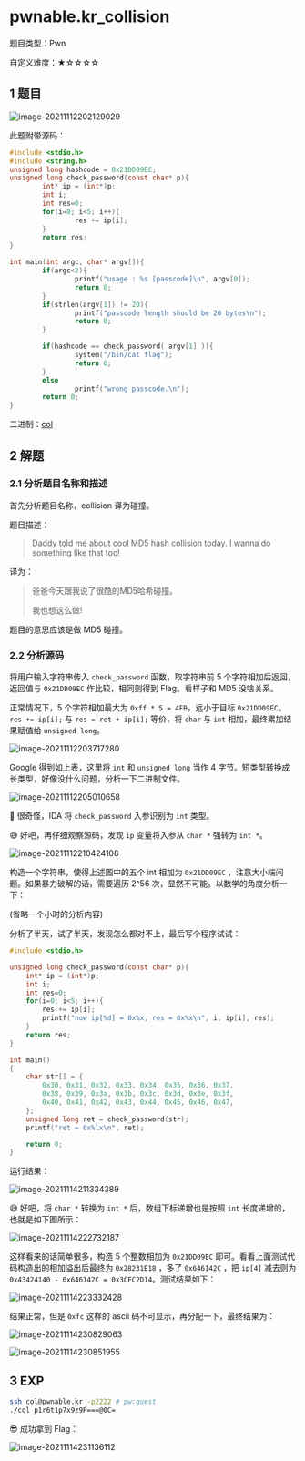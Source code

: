 # pwnable.kr_collision

题目类型：Pwn

自定义难度：★☆☆☆☆

## 1 题目

![image-20211112202129029](pwnable.kr_collision.assets/image-20211112202129029.png)

此题附带源码：

```c
#include <stdio.h>
#include <string.h>
unsigned long hashcode = 0x21DD09EC;
unsigned long check_password(const char* p){
        int* ip = (int*)p;
        int i;
        int res=0;
        for(i=0; i<5; i++){
                res += ip[i];
        }
        return res;
}

int main(int argc, char* argv[]){
        if(argc<2){
                printf("usage : %s [passcode]\n", argv[0]);
                return 0;
        }
        if(strlen(argv[1]) != 20){
                printf("passcode length should be 20 bytes\n");
                return 0;
        }

        if(hashcode == check_password( argv[1] )){
                system("/bin/cat flag");
                return 0;
        }
        else
                printf("wrong passcode.\n");
        return 0;
}
```

二进制：[col](pwnable.kr_collision.assets/col)

## 2 解题

### 2.1 分析题目名称和描述

首先分析题目名称，collision 译为碰撞。

题目描述：

> Daddy told me about cool MD5 hash collision today.
> I wanna do something like that too!

译为：

> 爸爸今天跟我说了很酷的MD5哈希碰撞。  
>
> 我也想这么做!  

题目的意思应该是做 MD5 碰撞。

### 2.2 分析源码

将用户输入字符串传入 `check_password` 函数，取字符串前 5 个字符相加后返回，返回值与 `0x21DD09EC` 作比较，相同则得到 Flag。看样子和 MD5 没啥关系。

正常情况下，5 个字符相加最大为 `0xff * 5 = 4FB`，远小于目标 `0x21DD09EC`。`res += ip[i];` 与 `res = ret + ip[i];` 等价，将 `char` 与 `int` 相加，最终累加结果赋值给 `unsigned long`。

![image-20211112203717280](pwnable.kr_collision.assets/image-20211112203717280.png)

Google 得到如上表，这里将 `int` 和 `unsigned long` 当作 4 字节。短类型转换成长类型，好像没什么问题，分析一下二进制文件。

![image-20211112205010658](pwnable.kr_collision.assets/image-20211112205010658.png)

🧐 很奇怪，IDA 将 `check_password` 入参识别为 `int` 类型。

😅 好吧，再仔细观察源码，发现 `ip` 变量将入参从 `char *` 强转为 `int *`。

![image-20211112210424108](pwnable.kr_collision.assets/image-20211112210424108.png)

构造一个字符串，使得上述图中的五个 int 相加为 `0x21DD09EC` ，注意大小端问题。如果暴力破解的话，需要遍历 2^56 次，显然不可能。以数学的角度分析一下：

(省略一个小时的分析内容)

分析了半天，试了半天，发现怎么都对不上，最后写个程序试试：

```c
#include <stdio.h>

unsigned long check_password(const char* p){
    int* ip = (int*)p;
    int i;
    int res=0;
    for(i=0; i<5; i++){
        res += ip[i];
        printf("now ip[%d] = 0x%x, res = 0x%x\n", i, ip[i], res);
    }
    return res;
}

int main()
{
    char str[] = {
        0x30, 0x31, 0x32, 0x33, 0x34, 0x35, 0x36, 0x37,
        0x38, 0x39, 0x3a, 0x3b, 0x3c, 0x3d, 0x3e, 0x3f,
        0x40, 0x41, 0x42, 0x43, 0x44, 0x45, 0x46, 0x47,
    };
    unsigned long ret = check_password(str);
    printf("ret = 0x%lx\n", ret);

    return 0;
}
```

运行结果：

![image-20211114211334389](pwnable.kr_collision.assets/image-20211114211334389.png)

😅 好吧，将 `char *` 转换为 `int *` 后，数组下标递增也是按照 `int` 长度递增的，也就是如下图所示：

![image-20211114222732187](pwnable.kr_collision.assets/image-20211114222732187.png)

这样看来的话简单很多，构造 5 个整数相加为 `0x21DD09EC` 即可。看看上面测试代码构造出的相加溢出后最终为 `0x28231E18` ，多了 `0x646142C` ，把 `ip[4]` 减去则为 `0x43424140 - 0x646142C = 0x3CFC2D14`。测试结果如下：

![image-20211114223332428](pwnable.kr_collision.assets/image-20211114223332428.png)

结果正常，但是 `0xfc` 这样的 ascii 码不可显示，再分配一下，最终结果为：

![image-20211114230829063](pwnable.kr_collision.assets/image-20211114230829063.png)

![image-20211114230851955](pwnable.kr_collision.assets/image-20211114230851955.png)

## 3 EXP

```bash
ssh col@pwnable.kr -p2222 # pw:guest
./col p1r6t1p7x9z9P===@0C=
```

😎 成功拿到 Flag：

![image-20211114231136112](pwnable.kr_collision.assets/image-20211114231136112.png)